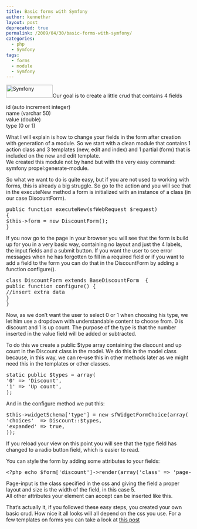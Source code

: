 ```yaml
---
title: Basic forms with Symfony
author: kennethvr
layout: post
deprecated: true
permalink: /2009/04/30/basic-forms-with-symfony/
categories:
  - php
  - Symfony
tags:
  - forms
  - module
  - Symfony
---
```

<img class="alignright size-full wp-image-727" title="Symfony" src="http://www.devexp.eu/wp-content/uploads/2009/04/symfony.jpg" alt="Symfony" width="127" height="35" />Our goal is to create a little crud that contains 4 fields

id (auto increment integer)  
name (varchar 50)  
value (double)  
type (0 or 1)

What I will explain is how to change your fields in the form after creation with generation of a module. So we start with a clean module that contains 1 action class and 3 templates (new, edit and index) and 1 partial (form) that is included on the new and edit template.  
We created this module not by hand but with the very easy command: symfony propel:generate-module.

<!--more-->So what we want to do is quite easy, but if you are not used to working with forms, this is already a big struggle. So go to the action and you will see that in the executeNew method a form is initialized with an instance of a class (in our case DiscountForm).

<pre class="brush: php; title: ; notranslate" title="">public function executeNew(sfWebRequest $request)
{
$this-&gt;form = new DiscountForm();
}
</pre>

If you now go to the page in your browser you will see that the form is build up for you in a very basic way, containing no layout and just the 4 labels, the input fields and a submit button. If you want the user to see error messages when he has forgotten to fill in a required field or if you want to add a field to the form you can do that in the DiscountForm by adding a function configure().

<pre class="brush: php; title: ; notranslate" title="">class DiscountForm extends BaseDiscountForm  {
public function configure() {
//insert extra data
}
}
</pre>

Now, as we don&#8217;t want the user to select 0 or 1 when choosing his type, we let him use a dropdown with understandable content to choose from. 0 is discount and 1 is up count. The purpose of the type is that the number inserted in the value field will be added or subtracted.

To do this we create a public $type array containing the discount and up count in the Discount class in the model. We do this in the model class because, in this way, we can re-use this in other methods later as we might need this in the templates or other classes.

<pre class="brush: php; title: ; notranslate" title="">static public $types = array(
'0' =&gt; 'Discount',
'1' =&gt; 'Up count',
);
</pre>

And in the configure method we put this:

<pre class="brush: php; title: ; notranslate" title="">$this-&gt;widgetSchema['type'] = new sfWidgetFormChoice(array(
'choices'  =&gt; Discount::$types,
'expanded' =&gt; true,
));
</pre>

If you reload your view on this point you will see that the type field has changed to a radio button field, which is easier to read.

You can style the form by adding some attributes to your fields:

<pre class="brush: php; title: ; notranslate" title="">&lt;?php echo $form['discount']-&gt;render(array('class' =&gt; 'page-input', 'size' =&gt; 5));  ?&gt;
</pre>

Page-input is the class specified in the css and giving the field a proper layout and size is the width of the field, in this case 5.  
All other attributes your element can accept can be inserted like this.

That&#8217;s actually it, if you followed these easy steps, you created your own basic crud. How nice it all looks will all depend on the css you use. For a few templates on forms you can take a look at <a href="http://www.smashingmagazine.com/2006/11/11/css-based-forms-modern-solutions/" target="_blank">this post </a>